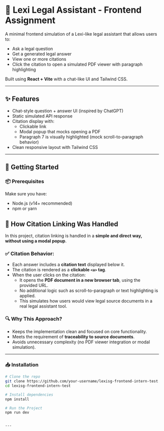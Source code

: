 # 🧠 Lexi Legal Assistant - Frontend Assignment

A minimal frontend simulation of a Lexi-like legal assistant that allows users to:

- Ask a legal question
- Get a generated legal answer
- View one or more citations
- Click the citation to open a simulated PDF viewer with paragraph highlighting

Built using **React + Vite** with a chat-like UI and Tailwind CSS.

---

## ✨ Features

- Chat-style question + answer UI (inspired by ChatGPT)
- Static simulated API response
- Citation display with:
  - Clickable link
  - Modal popup that mocks opening a PDF
  - Paragraph 7 is visually highlighted (mock scroll-to-paragraph behavior)
- Clean responsive layout with Tailwind CSS

---

## 🚀 Getting Started

### 📦 Prerequisites

Make sure you have:

- Node.js (v14+ recommended)
- npm or yarn


## 🔗 How Citation Linking Was Handled

In this project, citation linking is handled in a **simple and direct way, without using a modal popup**.

### ✅ Citation Behavior:

- Each answer includes a **citation text** displayed below it.
- The citation is rendered as a **clickable `<a>` tag**.
- When the user clicks on the citation:
  - It opens the **PDF document in a new browser tab**, using the provided URL.
  - No additional logic such as scroll-to-paragraph or text highlighting is applied.
  - This simulates how users would view legal source documents in a real legal assistant tool.

### 🔍 Why This Approach?

- Keeps the implementation clean and focused on core functionality.
- Meets the requirement of **traceability to source documents**.
- Avoids unnecessary complexity (no PDF viewer integration or modal simulation).


---

### 📥 Installation

```bash
# Clone the repo
git clone https://github.com/your-username/lexisg-frontend-intern-test.git
cd lexisg-frontend-intern-test

# Install dependencies
npm install

# Run the Project
npm run dev


---


